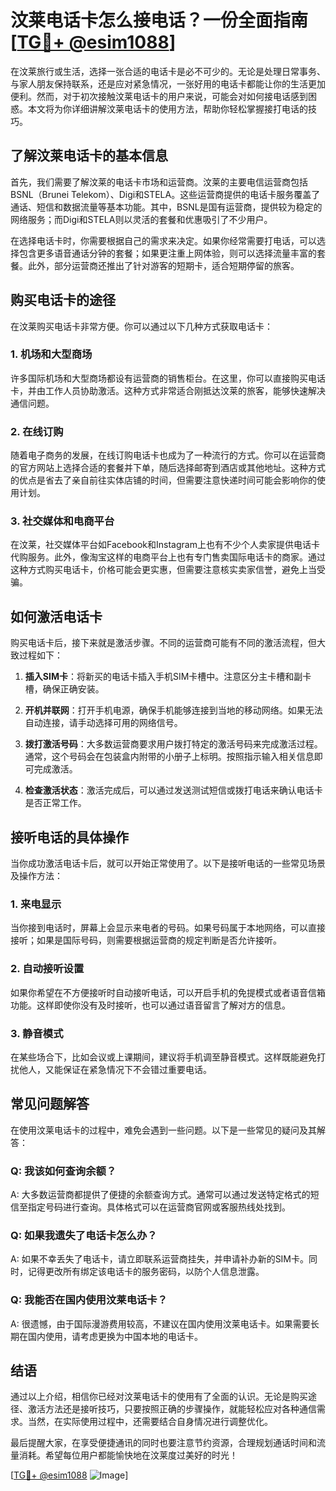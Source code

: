 # 汶莱电话卡怎么接电话？一份全面指南[[TG💪+ @esim1088](https://t.me/s/esim1088)]

在汶莱旅行或生活，选择一张合适的电话卡是必不可少的。无论是处理日常事务、与家人朋友保持联系，还是应对紧急情况，一张好用的电话卡都能让你的生活更加便利。然而，对于初次接触汶莱电话卡的用户来说，可能会对如何接电话感到困惑。本文将为你详细讲解汶莱电话卡的使用方法，帮助你轻松掌握接打电话的技巧。

## 了解汶莱电话卡的基本信息

首先，我们需要了解汶莱的电话卡市场和运营商。汶莱的主要电信运营商包括BSNL（Brunei Telekom）、Digi和STELA。这些运营商提供的电话卡服务覆盖了通话、短信和数据流量等基本功能。其中，BSNL是国有运营商，提供较为稳定的网络服务；而Digi和STELA则以灵活的套餐和优惠吸引了不少用户。

在选择电话卡时，你需要根据自己的需求来决定。如果你经常需要打电话，可以选择包含更多语音通话分钟的套餐；如果更注重上网体验，则可以选择流量丰富的套餐。此外，部分运营商还推出了针对游客的短期卡，适合短期停留的旅客。

## 购买电话卡的途径

在汶莱购买电话卡非常方便。你可以通过以下几种方式获取电话卡：

### 1. 机场和大型商场

许多国际机场和大型商场都设有运营商的销售柜台。在这里，你可以直接购买电话卡，并由工作人员协助激活。这种方式非常适合刚抵达汶莱的旅客，能够快速解决通信问题。

### 2. 在线订购

随着电子商务的发展，在线订购电话卡也成为了一种流行的方式。你可以在运营商的官方网站上选择合适的套餐并下单，随后选择邮寄到酒店或其他地址。这种方式的优点是省去了亲自前往实体店铺的时间，但需要注意快递时间可能会影响你的使用计划。

### 3. 社交媒体和电商平台

在汶莱，社交媒体平台如Facebook和Instagram上也有不少个人卖家提供电话卡代购服务。此外，像淘宝这样的电商平台上也有专门售卖国际电话卡的商家。通过这种方式购买电话卡，价格可能会更实惠，但需要注意核实卖家信誉，避免上当受骗。

## 如何激活电话卡

购买电话卡后，接下来就是激活步骤。不同的运营商可能有不同的激活流程，但大致过程如下：

1. **插入SIM卡**：将新买的电话卡插入手机SIM卡槽中。注意区分主卡槽和副卡槽，确保正确安装。
   
2. **开机并联网**：打开手机电源，确保手机能够连接到当地的移动网络。如果无法自动连接，请手动选择可用的网络信号。

3. **拨打激活号码**：大多数运营商要求用户拨打特定的激活号码来完成激活过程。通常，这个号码会在包装盒内附带的小册子上标明。按照指示输入相关信息即可完成激活。

4. **检查激活状态**：激活完成后，可以通过发送测试短信或拨打电话来确认电话卡是否正常工作。

## 接听电话的具体操作

当你成功激活电话卡后，就可以开始正常使用了。以下是接听电话的一些常见场景及操作方法：

### 1. 来电显示

当你接到电话时，屏幕上会显示来电者的号码。如果号码属于本地网络，可以直接接听；如果是国际号码，则需要根据运营商的规定判断是否允许接听。

### 2. 自动接听设置

如果你希望在不方便接听时自动接听电话，可以开启手机的免提模式或者语音信箱功能。这样即使你没有及时接听，也可以通过语音留言了解对方的信息。

### 3. 静音模式

在某些场合下，比如会议或上课期间，建议将手机调至静音模式。这样既能避免打扰他人，又能保证在紧急情况下不会错过重要电话。

## 常见问题解答

在使用汶莱电话卡的过程中，难免会遇到一些问题。以下是一些常见的疑问及其解答：

### Q: 我该如何查询余额？

A: 大多数运营商都提供了便捷的余额查询方式。通常可以通过发送特定格式的短信至指定号码进行查询。具体格式可以在运营商官网或客服热线处找到。

### Q: 如果我遗失了电话卡怎么办？

A: 如果不幸丢失了电话卡，请立即联系运营商挂失，并申请补办新的SIM卡。同时，记得更改所有绑定该电话卡的服务密码，以防个人信息泄露。

### Q: 我能否在国内使用汶莱电话卡？

A: 很遗憾，由于国际漫游费用较高，不建议在国内使用汶莱电话卡。如果需要长期在国内使用，请考虑更换为中国本地的电话卡。

## 结语

通过以上介绍，相信你已经对汶莱电话卡的使用有了全面的认识。无论是购买途径、激活方法还是接听技巧，只要按照正确的步骤操作，就能轻松应对各种通信需求。当然，在实际使用过程中，还需要结合自身情况进行调整优化。

最后提醒大家，在享受便捷通讯的同时也要注意节约资源，合理规划通话时间和流量消耗。希望每位用户都能愉快地在汶莱度过美好的时光！

[[TG💪+ @esim1088](https://t.me/s/esim1088) ![Image](https://i.postimg.cc/4NQfJmqS/Snipaste-2025-05-13-00-14-12.png)]